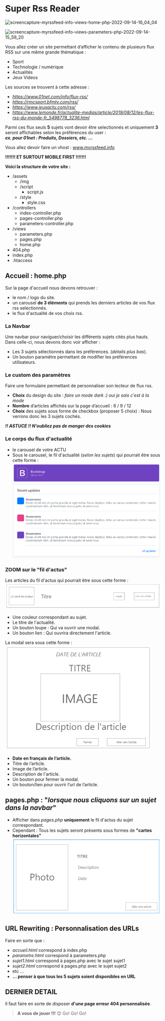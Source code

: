 # Super Rss Reader

![screencapture-myrssfeed-info-views-home-php-2022-09-14-16_04_04](https://user-images.githubusercontent.com/91744288/190176234-441da199-ae46-477e-84c8-7b64dd52b955.png)


![screencapture-myrssfeed-info-views-parameters-php-2022-09-14-15_59_20](https://user-images.githubusercontent.com/91744288/190176275-352420aa-404a-43c0-a20c-41d9bac85453.png)


Vous allez créer un site permettant d’afficher le contenu de plusieurs flux RSS sur une même grande thématique :

- Sport
- Technologie / numérique
- Actualités
- Jeux Videos

Les sources se trouvent à cette adresse :

- *<https://www.01net.com/info/flux-rss/>*
- *<https://rmcsport.bfmtv.com/rss/>*
- *<https://www.jeuxactu.com/rss/>*
- *<https://www.lemonde.fr/actualite-medias/article/2019/08/12/les-flux-rss-du-monde-fr_5498778_3236.html>*

Parmi ces flux seuls **5** sujets vont devoir être selectionnés et uniquement **3** seront affichables selon les préférences du user :  
***ex. pour 01net : Produits, Dossiers, etc. ...***

Vous allez devoir faire un vhost : www.myrssfeed.info  

**!!!!!!! ET SURTOUT MOBILE FIRST !!!!!!!**

**Voici la structure de votre site :**

- /assets
  - /img
  - /script
    - script.js
  - /style
    - style.css
- /controllers
  - index-controller.php
  - pages-controller.php
  - parameters-controller.php
- /views
  - parameters.php
  - pages.php
  - home.php
- 404.php
- index.php
- .htaccess

## Accueil : home.php

Sur la page d'accueil nous devons retrouver :

- le nom / logo du site.
- un carousel **de 3 éléments** qui prends les derniers articles de vos flux rss selectionnés.
- le flux d'actualité de vos choix rss.

### La Navbar

Une navbar pour naviguer/choisir les différents sujets cités plus hauts.  
Dans celle-ci, nous devons donc voir afficher :

- Les 3 sujets sélectionnés dans les préférences. (*détails plus bas*).
- Un bouton paramètre permettant de modifier les préférences utilisateurs.

### Le custom des paramètres

Faire une formulaire permettant de personnaliser son lecteur de flux rss.

- **Choix** du design du site : *faire un mode dark :) oui je sais c'est à la mode*
- **Nombre** d’articles affichés sur la page d’accueil : 6 / 9 / 12
- **Choix** des sujets sous forme de checkbox (proposer 5 choix) : Nous verrons donc les 3 sujets cochés.

***!! ASTUCE !! N'oubliez pas de manger des cookies***

### Le corps du flux d'actualité

- le carousel de votre ACTU
- Sous le carousel, le fil d'actualité (*selon les sujets*) qui pourrait être sous cette forme :
![fil](vues/fil.PNG)  

### ZOOM sur le "fil d'actus"

Les articles du fil d'actus qui pourrait être sous cette forme :  
![fil1](vues/fil1.PNG) 

- Une couleur correspondant au sujet.
- Le titre de l'actualité.
- Un bouton loupe : Qui va ouvrir une modal.
- Un bouton lien : Qui ouvrira directement l'article.  

La modal sera sous cette forme :  
![modal2](vues/modal2.PNG)  

- **Date en français de l’article.**
- Titre de l’article.
- Image de l’article.
- Description de l'article.
- Un bouton pour fermer la modal.
- Un bouton/lien pour ouvrir l’url de l’article.

## pages.php : "*lorsque nous cliquons sur un sujet dans la navbar*"

- Afficher dans *pages.php* **uniquement** le fil d'actus du sujet correspondant.  
- Cependant : Tous les sujets seront présents sous formes de **"cartes horizontales"**  
![sujet1](vues/sujet1.PNG)

## URL Rewriting : Personnalisation des URLs

Faire en sorte que :

- *accueil.html* correspond à index.php
- *parametre.html* correspond à parameters.php
- *sujet1.html* correspond à pages.php avec le sujet sujet1
- *sujet2.html* correspond à pages.php avec le sujet sujet2
- etc ...
- **... penser à que tous les 5 sujets soient disponibles en URL**

## DERNIER DETAIL

Il faut faire en sorte de disposer **d'une page erreur 404 personnalisée**.

> **A vous de jouer !!!** 😊 Go! Go! Go!
